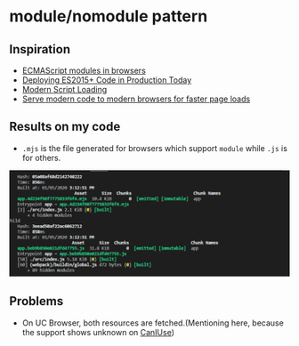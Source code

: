 # module/nomodule pattern

## Inspiration
* [ECMAScript modules in browsers](https://jakearchibald.com/2017/es-modules-in-browsers/#nomodule-for-backwards-compatibility)
* [Deploying ES2015+ Code in Production Today](https://philipwalton.com/articles/deploying-es2015-code-in-production-today/)
* [Modern Script Loading](https://jasonformat.com/modern-script-loading/)
* [Serve modern code to modern browsers for faster page loads](https://web.dev/serve-modern-code-to-modern-browsers/)
 
 
 ## Results on my code
 * `.mjs` is the file generated for browsers which support `module` while `.js` is for others.
 
 ![esmodule bundle vs non-esmodule bundle difference](https://github.com/uzumaki-narut0/modulenomodulepattern/blob/master/module-nomodule-js-snapshot.PNG)

## Problems
* On UC Browser, both resources are fetched.(Mentioning here, because the support shows unknown on [CanIUse](https://www.caniuse.com/#search=nomodule))
